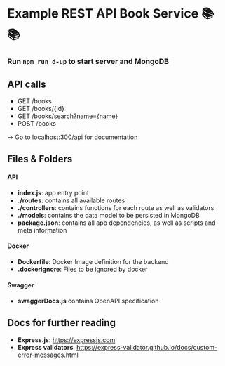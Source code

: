 # Example REST API Book Service 📚 📚

### Run `npm run d-up` to start server and MongoDB

## API calls

- GET /books
- GET /books/{id}
- GET /books/search?name={name}
- POST /books

-> Go to localhost:300/api for documentation

## Files & Folders

#### API

- **index.js**: app entry point
- **./routes**: contains all available routes
- **./controllers**: contains functions for each route as well as validators
- **./models**: contains the data model to be persisted in MongoDB
- **package.json**: contains all app dependencies, as well as scripts and meta information

#### Docker

- **Dockerfile**: Docker Image definition for the backend
- **.dockerignore**: Files to be ignored by docker

#### Swagger

- **swaggerDocs.js** contains OpenAPI specification

## Docs for further reading

- **Express.js**: https://expressjs.com
- **Express validators**: https://express-validator.github.io/docs/custom-error-messages.html
